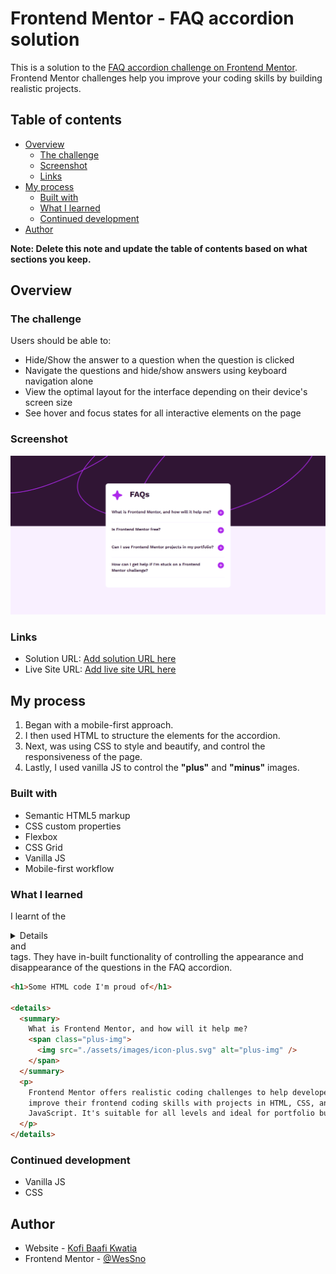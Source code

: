 # Frontend Mentor - FAQ accordion solution

This is a solution to the [FAQ accordion challenge on Frontend Mentor](https://www.frontendmentor.io/challenges/faq-accordion-wyfFdeBwBz). Frontend Mentor challenges help you improve your coding skills by building realistic projects.

## Table of contents

- [Overview](#overview)
  - [The challenge](#the-challenge)
  - [Screenshot](#screenshot)
  - [Links](#links)
- [My process](#my-process)
  - [Built with](#built-with)
  - [What I learned](#what-i-learned)
  - [Continued development](#continued-development)
- [Author](#author)

**Note: Delete this note and update the table of contents based on what sections you keep.**

## Overview

### The challenge

Users should be able to:

- Hide/Show the answer to a question when the question is clicked
- Navigate the questions and hide/show answers using keyboard navigation alone
- View the optimal layout for the interface depending on their device's screen size
- See hover and focus states for all interactive elements on the page

### Screenshot

![](./screenshot/base-apparel.png)

### Links

- Solution URL: [Add solution URL here](https://your-solution-url.com)
- Live Site URL: [Add live site URL here](https://your-live-site-url.com)

## My process

1. Began with a mobile-first approach.
2. I then used HTML to structure the elements for the accordion.
3. Next, was using CSS to style and beautify, and control the responsiveness of the page.
4. Lastly, I used vanilla JS to control the **"plus"** and **"minus"** images.

### Built with

- Semantic HTML5 markup
- CSS custom properties
- Flexbox
- CSS Grid
- Vanilla JS
- Mobile-first workflow

### What I learned

I learnt of the **<details></details>** and **<summary></summary>** tags. They have in-built functionality of controlling the appearance and disappearance of the questions in the FAQ accordion.

```html
<h1>Some HTML code I'm proud of</h1>

<details>
  <summary>
    What is Frontend Mentor, and how will it help me?
    <span class="plus-img">
      <img src="./assets/images/icon-plus.svg" alt="plus-img" />
    </span>
  </summary>
  <p>
    Frontend Mentor offers realistic coding challenges to help developers
    improve their frontend coding skills with projects in HTML, CSS, and
    JavaScript. It's suitable for all levels and ideal for portfolio building.
  </p>
</details>
```

### Continued development

- Vanilla JS
- CSS

## Author

- Website - [Kofi Baafi Kwatia](https://github.com/WesSno)
- Frontend Mentor - [@WesSno](https://www.frontendmentor.io/profile/WesSno)
